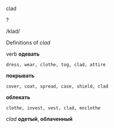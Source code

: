 clad

?

/klad/

Definitions of _clad_

verb
**одевать**

    dress, wear, clothe, tog, clad, attire
**покрывать**

    cover, coat, spread, case, shield, clad
**облекать**

    clothe, invest, vest, clad, enclothe

_clad_
**одетый**, **облаченный**